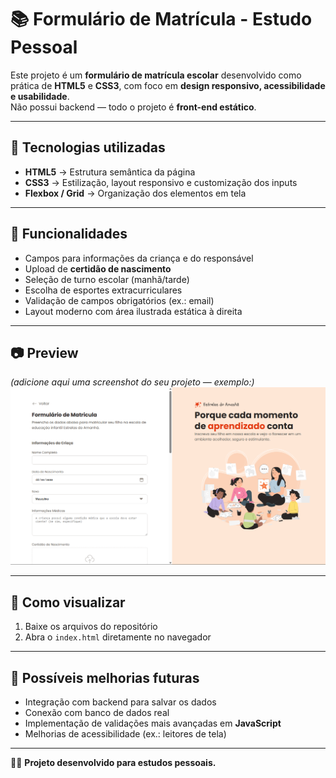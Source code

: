 # 📚 Formulário de Matrícula - Estudo Pessoal

Este projeto é um **formulário de matrícula escolar** desenvolvido como prática de **HTML5** e **CSS3**, com foco em **design responsivo, acessibilidade e usabilidade**.  
Não possui backend — todo o projeto é **front-end estático**.

---

## 🚀 Tecnologias utilizadas
- **HTML5** → Estrutura semântica da página  
- **CSS3** → Estilização, layout responsivo e customização dos inputs  
- **Flexbox / Grid** → Organização dos elementos em tela  

---

## 🎨 Funcionalidades
- Campos para informações da criança e do responsável  
- Upload de **certidão de nascimento**  
- Seleção de turno escolar (manhã/tarde)  
- Escolha de esportes extracurriculares  
- Validação de campos obrigatórios (ex.: email)  
- Layout moderno com área ilustrada estática à direita  

---

## 📷 Preview
*(adicione aqui uma screenshot do seu projeto — exemplo:)*  
![Preview do Formulário](./assets/screenshot.png)

---

## 📂 Como visualizar
1. Baixe os arquivos do repositório  
2. Abra o `index.html` diretamente no navegador  

---

## 🔮 Possíveis melhorias futuras
- Integração com backend para salvar os dados  
- Conexão com banco de dados real  
- Implementação de validações mais avançadas em **JavaScript**  
- Melhorias de acessibilidade (ex.: leitores de tela)  

---


👨‍💻 **Projeto desenvolvido para estudos pessoais.**
